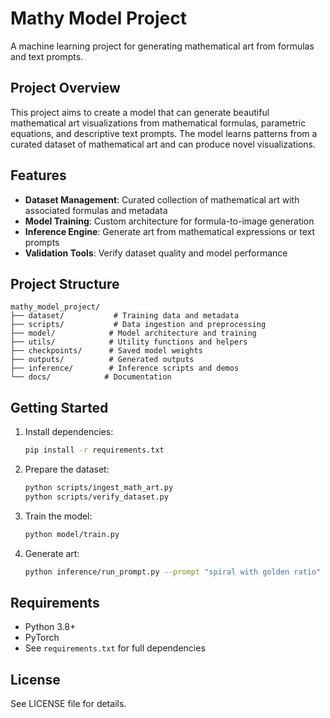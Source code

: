 # Mathy Model Project

A machine learning project for generating mathematical art from formulas and text prompts.

## Project Overview

This project aims to create a model that can generate beautiful mathematical art visualizations from mathematical formulas, parametric equations, and descriptive text prompts. The model learns patterns from a curated dataset of mathematical art and can produce novel visualizations.

## Features

- **Dataset Management**: Curated collection of mathematical art with associated formulas and metadata
- **Model Training**: Custom architecture for formula-to-image generation
- **Inference Engine**: Generate art from mathematical expressions or text prompts
- **Validation Tools**: Verify dataset quality and model performance

## Project Structure

```
mathy_model_project/
├── dataset/           # Training data and metadata
├── scripts/           # Data ingestion and preprocessing
├── model/            # Model architecture and training
├── utils/            # Utility functions and helpers
├── checkpoints/      # Saved model weights
├── outputs/          # Generated outputs
├── inference/        # Inference scripts and demos
└── docs/            # Documentation
```

## Getting Started

1. Install dependencies:
   ```bash
   pip install -r requirements.txt
   ```

2. Prepare the dataset:
   ```bash
   python scripts/ingest_math_art.py
   python scripts/verify_dataset.py
   ```

3. Train the model:
   ```bash
   python model/train.py
   ```

4. Generate art:
   ```bash
   python inference/run_prompt.py --prompt "spiral with golden ratio"
   ```

## Requirements

- Python 3.8+
- PyTorch
- See `requirements.txt` for full dependencies

## License

See LICENSE file for details.
